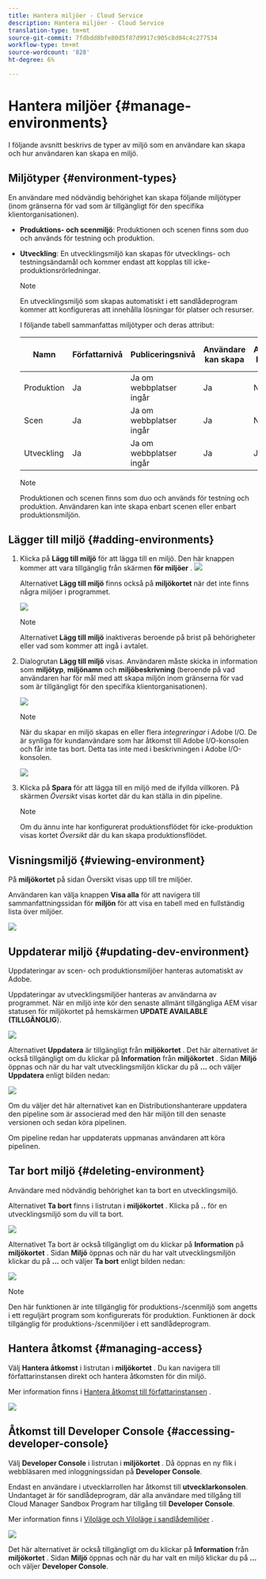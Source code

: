 ```yaml
---
title: Hantera miljöer - Cloud Service
description: Hantera miljöer - Cloud Service
translation-type: tm+mt
source-git-commit: 7fdbdd8bfe80d5f87d9917c905c8d04c4c277534
workflow-type: tm+mt
source-wordcount: '828'
ht-degree: 6%

---
```



# Hantera miljöer {#manage-environments}

I följande avsnitt beskrivs de typer av miljö som en användare kan skapa och hur användaren kan skapa en miljö.

## Miljötyper {#environment-types}

En användare med nödvändig behörighet kan skapa följande miljötyper (inom gränserna för vad som är tillgängligt för den specifika klientorganisationen).

* **Produktions- och scenmiljö**:
Produktionen och scenen finns som duo och används för testning och produktion.

* **Utveckling**: En utvecklingsmiljö kan skapas för utvecklings- och testningsändamål och kommer endast att kopplas till icke-produktionsrörledningar.

   >[!NOTE]
   >En utvecklingsmiljö som skapas automatiskt i ett sandlådeprogram kommer att konfigureras att innehålla lösningar för platser och resurser.

   I följande tabell sammanfattas miljötyper och deras attribut:

   | Namn | Författarnivå | Publiceringsnivå | Användare kan skapa | Användaren kan ta bort | Rörledning som kan kopplas till miljön |
   |--- |--- |--- |--- |---|---|
   | Produktion | Ja | Ja om webbplatser ingår | Ja | Nej | Produktionspipeline |
   | Scen | Ja | Ja om webbplatser ingår | Ja | Nej | Produktionspipeline |
   | Utveckling | Ja | Ja om webbplatser ingår | Ja | Ja | Icke-produktionsflöde |

   >[!NOTE]
   >Produktionen och scenen finns som duo och används för testning och produktion.  Användaren kan inte skapa enbart scenen eller enbart produktionsmiljön.

## Lägger till miljö {#adding-environments}

1. Klicka på **Lägg till miljö** för att lägga till en miljö. Den här knappen kommer att vara tillgänglig från skärmen **för miljöer** .
   ![](assets/environments-tab.png)

   Alternativet **Lägg till miljö** finns också på **miljökortet** när det inte finns några miljöer i programmet.

   ![](assets/no-environments.png)

   >[!NOTE]
   >Alternativet **Lägg till miljö** inaktiveras beroende på brist på behörigheter eller vad som kommer att ingå i avtalet.

1. Dialogrutan **Lägg till miljö** visas. Användaren måste skicka in information som **miljötyp**, **miljönamn** och **miljöbeskrivning** (beroende på vad användaren har för mål med att skapa miljön inom gränserna för vad som är tillgängligt för den specifika klientorganisationen).

   ![](assets/add-environment2.png)

   >[!NOTE]
   >När du skapar en miljö skapas en eller flera *integreringar* i Adobe I/O. De är synliga för kundanvändare som har åtkomst till Adobe I/O-konsolen och får inte tas bort. Detta tas inte med i beskrivningen i Adobe I/O-konsolen.

   ![](assets/add-environment-image1.png)

1. Klicka på **Spara** för att lägga till en miljö med de ifyllda villkoren.  På skärmen *Översikt* visas kortet där du kan ställa in din pipeline.

   >[!NOTE]
   >Om du ännu inte har konfigurerat produktionsflödet för icke-produktion visas kortet *Översikt* där du kan skapa produktionsflödet.


## Visningsmiljö {#viewing-environment}

På **miljökortet** på sidan Översikt visas upp till tre miljöer.

Användaren kan välja knappen **Visa alla** för att navigera till sammanfattningssidan för **miljön** för att visa en tabell med en fullständig lista över miljöer.

![](assets/environment-view1.png)


## Uppdaterar miljö {#updating-dev-environment}

Uppdateringar av scen- och produktionsmiljöer hanteras automatiskt av Adobe.

Uppdateringar av utvecklingsmiljöer hanteras av användarna av programmet. När en miljö inte kör den senaste allmänt tillgängliga AEM visar statusen för miljökortet på hemskärmen **UPDATE AVAILABLE (TILLGÄNGLIG**).

![](assets/update-environ-1.png)


Alternativet **Uppdatera** är tillgängligt från **miljökortet** .
Det här alternativet är också tillgängligt om du klickar på **Information** från **miljökortet** . Sidan **Miljö** öppnas och när du har valt utvecklingsmiljön klickar du på **...** och väljer **Uppdatera** enligt bilden nedan:

![](assets/environments-screen-update.png)

Om du väljer det här alternativet kan en Distributionshanterare uppdatera den pipeline som är associerad med den här miljön till den senaste versionen och sedan köra pipelinen.

Om pipeline redan har uppdaterats uppmanas användaren att köra pipelinen.

## Tar bort miljö {#deleting-environment}

Användare med nödvändig behörighet kan ta bort en utvecklingsmiljö.

Alternativet **Ta bort** finns i listrutan i **miljökortet** . Klicka på **..** för en utvecklingsmiljö som du vill ta bort.

![](assets/environ-delete.png)

Alternativet Ta bort är också tillgängligt om du klickar på **Information** på **miljökortet** . Sidan **Miljö** öppnas och när du har valt utvecklingsmiljön klickar du på **...** och väljer **Ta bort** enligt bilden nedan:

![](assets/environ-delete-2.png)


>[!NOTE]
>
>Den här funktionen är inte tillgänglig för produktions-/scenmiljö som angetts i ett reguljärt program som konfigurerats för produktion. Funktionen är dock tillgänglig för produktions-/scenmiljöer i ett sandlådeprogram.

## Hantera åtkomst {#managing-access}

Välj **Hantera åtkomst** i listrutan i **miljökortet** . Du kan navigera till författarinstansen direkt och hantera åtkomsten för din miljö.

Mer information finns i [Hantera åtkomst till författarinstansen](/help/onboarding/getting-access-to-aem-in-cloud/navigation.md#manage-access-aem) .

![](assets/environ-manage-access.png)


## Åtkomst till Developer Console {#accessing-developer-console}

Välj **Developer Console** i listrutan i **miljökortet** . Då öppnas en ny flik i webbläsaren med inloggningssidan på **Developer Console**.

Endast en användare i utvecklarrollen har åtkomst till **utvecklarkonsolen**. Undantaget är för sandlådeprogram, där alla användare med tillgång till Cloud Manager Sandbox Program har tillgång till **Developer Console**.

Mer information finns i [Viloläge och Viloläge i sandlådemiljöer](https://docs.adobe.com/content/help/en/experience-manager-cloud-service/onboarding/getting-access/cloud-service-programs/sandbox-programs.html#hibernating-introduction) .


![](assets/environ-dev-console.png)

Det här alternativet är också tillgängligt om du klickar på **Information** från **miljökortet** . Sidan **Miljö** öppnas och när du har valt en miljö klickar du på **...** och väljer **Developer Console**.

